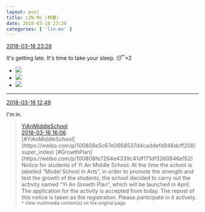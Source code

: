 ```yaml
---
layout: post
title: LIN Mo (林墨)
date: 2018-03-18 23:28
categories: [ 'lin-mo' ]
---
```


<div class="weibo-info">
  <a href="https://weibo.com/6108312042/G7ZXWr36t">2018-03-18 23:28</a>
</div>

It's getting late. It's time to take your sleep. 😴×2

<!-- more -->

<ul class="weibo-pic-list-1">
  <li class="weibo-pic">
    <a href="https://wx3.sinaimg.cn/mw690/006FnQZYly1fphe0o9c3yj31900u0jtk.jpg"><img src="https://wx3.sinaimg.cn/thumb150/006FnQZYly1fphe0o9c3yj31900u0jtk.jpg"/></a>
  </li>
  <li class="weibo-pic">
    <a href="https://wx3.sinaimg.cn/mw690/006FnQZYly1fphe0oio66j31900u0gnd.jpg"><img src="https://wx3.sinaimg.cn/thumb150/006FnQZYly1fphe0oio66j31900u0gnd.jpg"/></a>
  </li>
  <li class="weibo-pic">
    <a href="https://wx3.sinaimg.cn/mw690/006FnQZYly1fphe0pkstzj31dc0wwaw7.jpg"><img src="https://wx3.sinaimg.cn/thumb150/006FnQZYly1fphe0pkstzj31dc0wwaw7.jpg"/></a>
  </li>
</ul>

---

<div class="weibo-info">
  <a href="https://weibo.com/6108312042/G7VMsmmJJ">2018-03-18 12:49</a>
</div>

I'm in.

> <div class="weibo-post-name">
>   <a href="https://weibo.com/yianschool">YiAnMiddleSchool</a>
> </div>
> <div class="weibo-info">
>   <a href="https://weibo.com/6074218720/G7EdaaKf1">2018-03-16 16:06</a>
> </div>
> [#YiAnMiddleSchool](https://weibo.com/p/100808e5c67e0668537d4caddefd946dcff208/super_index) [#GrowthPlan](https://weibo.com/p/100808fe7264e4339c41df171df3260846e152)  
> Notice for students of Yi An Middle School:  
> At the time the school is labelled “Model School in Arts”, in order to promote the strength and test the growth of the students, the school decided to carry out the activity named “Yi An Growth Plan”, which will be launched in April. The application for the activity is accepted from today. The repost of this notice is taken as the registration. Please participate in it actively.  
> <small>* View multimedia content(s) on the original page.</small>
